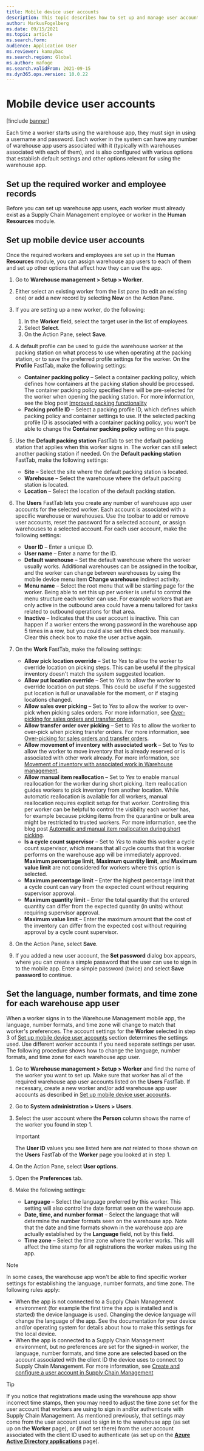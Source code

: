 ```yaml
---
title: Mobile device user accounts
description: This topic describes how to set up and manage user accounts that enable workers to sign in and use the warehouse app.
author: MarkusFogelberg
ms.date: 09/15/2021
ms.topic: article
ms.search.form:
audience: Application User
ms.reviewer: kamaybac
ms.search.region: Global
ms.author: mafoge
ms.search.validFrom: 2021-09-15
ms.dyn365.ops.version: 10.0.22
---
```


# Mobile device user accounts

[!include [banner](../includes/banner.md)]

Each time a worker starts using the warehouse app, they must sign in using a username and password. Each worker in the system can have any number of warehouse app users associated with it (typically with warehouses associated with each of them), and is also configured with various options that establish default settings and other options relevant for using the warehouse app.

## Set up the required worker and employee records

Before you can set up warehouse app users, each worker must already exist as a Supply Chain Management employee or worker in the **Human Resources** module.

## <a name="set-wma-users"></a>Set up mobile device user accounts

Once the required workers and employees are set up in the **Human Resources** module, you can assign warehouse app users to each of them and set up other options that affect how they can use the app.

1. Go to **Warehouse management \> Setup \> Worker**.
1. Either select an existing worker from the list pane (to edit an existing one) or add a new record by selecting **New** on the Action Pane.
1. If you are setting up a new worker, do the following:
    1. In the **Worker** field, select the target user in the list of employees.
    1. Select **Select**.
    1. On the Action Pane, select **Save**.

1. A default profile can be used to guide the warehouse worker at the packing station on what process to use when operating at the packing station, or to save the preferred profile settings for the worker. On the **Profile** FastTab, make the following settings:
    - **Container packing policy** – Select a container packing policy, which defines how containers at the packing station should be processed. The container packing policy specified here will be pre-selected for the worker when opening the packing station. For more information, see the blog post [Improved packing functionality](https://cloudblogs.microsoft.com/dynamics365/no-audience/2016/12/01/improved-packing-functionality-dynamics-365-for-operations-1611)
    - **Packing profile ID** – Select a packing profile ID, which defines which packing policy and container settings to use. If the selected packing profile ID is associated with a container packing policy, you won't be able to change the **Container packing policy** setting on this page.

1. Use the **Default packing station** FastTab to set the default packing station that applies when this worker signs in. The worker can still select another packing station if needed. On the **Default packing station** FastTab, make the following settings:
    - **Site** – Select the site where the default packing station is located.
    - **Warehouse** – Select the warehouse where the default packing station is located.
    - **Location** – Select the location of the default packing station.

1. The **Users** FastTab lets you create any number of warehouse app user accounts for the selected worker. Each account is associated with a specific warehouse or warehouses. Use the toolbar to add or remove user accounts, reset the password for a selected account, or assign warehouses to a selected account. For each user account, make the following settings:

    - **User ID** – Enter a unique ID.
    - **User name** – Enter a name for the ID.
    - **Default warehouse** – Set the default warehouse where the worker usually works. Additional warehouses can be assigned in the toolbar, and the worker can change between warehouses by using the mobile device menu item **Change warehouse** indirect activity.
    - **Menu name** – Select the root menu that will be starting page for the worker. Being able to set this up per worker is useful to control the menu structure each worker can use. For example workers that are only active in the outbound area could have a menu tailored for tasks related to outbound operations for that area.
    - **Inactive** – Indicates that the user account is inactive. This can happen if a worker enters the wrong password in the warehouse app 5 times in a row, but you could also set this check box manually. Clear this check box to make the user active again.

1. On the **Work** FastTab, make the following settings:

    - **Allow pick location override** – Set to *Yes* to allow the worker to override location on picking steps. This can be useful if the physical inventory doesn't match the system suggested location.
    - **Allow put location override** – Set to *Yes* to allow the worker to override location on put steps. This could be useful if the suggested put location is full or unavailable for the moment, or if staging locations changed.
    - **Allow sales over picking** – Set to *Yes* to allow the worker to over-pick when picking sales orders. For more information, see [Over-picking for sales orders and transfer orders](over-picking-for-sales-and-transfer-orders.md).
    - **Allow transfer order over picking** – Set to *Yes* to allow the worker to over-pick when picking transfer orders. For more information, see [Over-picking for sales orders and transfer orders](over-picking-for-sales-and-transfer-orders.md).
    - **Allow movement of inventory with associated work** – Set to *Yes* to allow the worker to move inventory that is already reserved or is associated with other work already. For more information, see [Movement of inventory with associated work in Warehouse management](move-inventory-associated-work.md).
    - **Allow manual item reallocation** – Set to *Yes* to enable manual reallocation for the worker during short picking. Item reallocation guides workers to pick inventory from another location. While automatic reallocation is available for all workers, manual reallocation requires explicit setup for that worker. Controlling this per worker can be helpful to control the visibility each worker has, for example because picking items from the quarantine or bulk area might be restricted to trusted workers. For more information, see the blog post [Automatic and manual item reallocation during short picking](https://cloudblogs.microsoft.com/dynamics365/no-audience/2016/11/07/automatic-and-manual-item-reallocation-during-the-short-picking-dynamics-365-for-operations-1611/).
    - **Is a cycle count supervisor** – Set to *Yes* to make this worker a cycle count supervisor, which means that all cycle counts that this worker performs on the warehouse app will be immediately approved. **Maximum percentage limit**, **Maximum quantity limit**, and **Maximum value limit** are not considered for workers where this option is selected.
    - **Maximum percentage limit** – Enter the highest percentage limit that a cycle count can vary from the expected count without requiring supervisor approval.
    - **Maximum quantity limit** – Enter the total quantity that the entered quantity can differ from the expected quantity (in units) without requiring supervisor approval.
    - **Maximum value limit** – Enter the maximum amount that the cost of the inventory can differ from the expected cost without requiring approval by a cycle count supervisor.

1. On the Action Pane, select **Save**.
1. If you added a new user account, the **Set password** dialog box appears, where you can create a simple password that the user can use to sign in to the mobile app. Enter a simple password (twice) and select **Save password** to continue.

## Set the language, number formats, and time zone for each warehouse app user

 When a worker signs in to the Warehouse Management mobile app, the language, number formats, and time zone will change to match that worker's preferences. The account settings for the **Worker** selected in step 3 of [Set up mobile device user accounts](#set-wma-users) section determines the settings used. Use different worker accounts if you need separate settings per user. The following procedure shows how to change the language, number formats, and time zone for each warehouse app user.

1. Go to **Warehouse management \> Setup \> Worker** and find the name of the worker you want to set up. Make sure that worker has all of the required warehouse app user accounts listed on the **Users** FastTab. If necessary, create a new worker and/or add warehouse app user accounts as described in [Set up mobile device user accounts](#set-wma-users).
1. Go to **System administration \> Users \> Users**.
1. Select the user account where the **Person** column shows the name of the worker you found in step 1.
    > [!IMPORTANT]
    > The **User ID** values you see listed here are *not* related to those shown on the **Users** FastTab of the **Worker** page you looked at in step 1.

1. On the Action Pane, select **User options**.
1. Open the **Preferences** tab.
1. Make the following settings:
    - **Language** – Select the language preferred by this worker. This setting will also control the date format seen on the warehouse app.
    - **Date, time, and number format** – Select the language that will determine the number formats seen on the warehouse app. Note that the date and time formats shown in the warehouse app are actually established by the **Language** field, not by this field.
    - **Time zone** – Select the time zone where the worker works. This will affect the time stamp for all registrations the worker makes using the app.

> [!NOTE]
> In some cases, the warehouse app won't be able to find specific worker settings for establishing the language, number formats, and time zone. The following rules apply:
>
> - When the app is not connected to a Supply Chain Management environment (for example the first time the app is installed and is started) the device language is used. Changing the device language will change the language of the app. See the documentation for your device and/or operating system for details about how to make this settings for the local device.
> - When the app is connected to a Supply Chain Management environment, but no preferences are set for the signed-in worker, the language, number formats, and time zone are selected based on the account associated with the client ID the device uses to connect to Supply Chain Management. For more information, see [Create and configure a user account in Supply Chain Management](install-configure-warehouse-management-app.md#user-azure-ad)

> [!TIP]
> If you notice that registrations made using the warehouse app show incorrect time stamps, then you may need to adjust the time zone set for the user account that workers are using to sign in and/or authenticate with Supply Chain Management. As mentioned previously, that settings may come from the user account used to sign in to the warehouse app (as set up on the **Worker** page), or (if not set there) from the user account associated with the client ID used to authenticate (as set up on the **[Azure Active Directory applications](install-configure-warehouse-management-app.md)** page).
